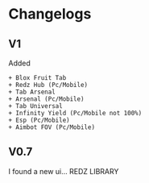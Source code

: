 # Changelogs
## V1
Added
```
+ Blox Fruit Tab
+ Redz Hub (Pc/Mobile)
+ Tab Arsenal
+ Arsenal (Pc/Mobile)
+ Tab Universal
+ Infinity Yield (Pc/Mobile not 100%)
+ Esp (Pc/Mobile)
+ Aimbot FOV (Pc/Mobile)
```
## V0.7
I found a new ui... REDZ LIBRARY
